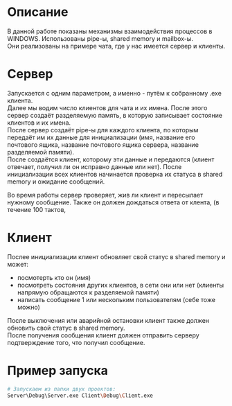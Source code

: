# Описание
В данной работе показаны механизмы взаимодействия процессов в WINDOWS. Использованы pipe-ы, shared memory и mailbox-ы. <br>
Они реализованы на примере чата, где у нас имеется сервер и клиенты. <br>
# Сервер
Запускается с одним параметром, а именно - путём к собранному .exe клиента. <br>
Далее мы водим число клиентов для чата и их имена. После этого сервер создаёт разделяемую память, в которую записывает состояние клиентов и их имена. <br>
После сервер создаёт pipe-ы для каждого клиента, по которым передаёт им их данные для инициализации (имя, название его почтового ящика, название почтового ящика сервера, название разделяемой памяти). <br>
После создаётся клиент, которому эти данные и передаются (клиент отвечает, получил ли он исправно данные или нет).
После инициализации всех клиентов начинается проверка их статуса в shared memory и ожидание сообщений.

Во время работы сервер проверяет, жив ли клиент и пересылает нужному сообщение. Также он должен дождаться ответа от клента, (в течение 100 тактов, 
# Клиент
Послее инициализации клиент обновляет свой статус в shared memory и может:
* посмотерть кто он (имя)
* посмотреть состояния других клиентов, в сети они или нет (клиенты напрямую обращаются к разделяемой памяти)
* написать сообщение 1 или нескольким пользователям (себе тоже можно)

После выключения или аварийной остановки клиент также должен обновить свой статус в shared memory. <br>
После получения сообщения клиент должен отправить серверу подтверждение того, что получил сообщение.
# Пример запуска
```bash
# Запускаем из папки двух проектов:
Server\Debug\Server.exe Client\Debug\Client.exe 
```
